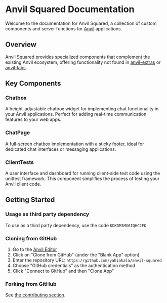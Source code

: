 # Anvil Squared Documentation

Welcome to the documentation for Anvil Squared, a collection of custom components and server functions for [Anvil](https://anvil.works) applications.

## Overview

Anvil Squared provides specialized components that complement the existing Anvil ecosystem, offering functionality not found in [anvil-extras](https://github.com/anvilistas/anvil-extras) or [anvil-labs](https://github.com/anvilistas/anvil-labs).

## Key Components

### Chatbox
A height-adjustable chatbox widget for implementing chat functionality in your Anvil applications. Perfect for adding real-time communication features to your web apps.

### ChatPage
A full-screen chatbox implementation with a sticky footer, ideal for dedicated chat interfaces or messaging applications.

### ClientTests
A user interface and dashboard for running client-side test code using the unittest framework. This component simplifies the process of testing your Anvil client code.

## Getting Started

### Usage as third party dependency

To use as a third party dependency, use the code `KDKDM3MG6IQHC2FK`

### Cloning from GitHub

1. Go to the [Anvil Editor](https://anvil.works/build)
2. Click on "Clone from GitHub" (under the "Blank App" option)
3. Enter the repository URL: `https://github.com/yahiakala/anvil-squared`
4. Choose "GitHub credentials" as the authentication method
5. Click "Connect to GitHub" and then "Clone App"

### Forking from GitHub

See [the contributing section](CONTRIBUTING.md).
